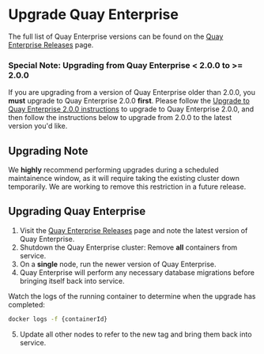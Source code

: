 # Upgrade Quay Enterprise

The full list of Quay Enterprise versions can be found on the [Quay Enterprise Releases](https://tectonic.com/quay-enterprise/releases/) page.

### Special Note: Upgrading from Quay Enterprise < 2.0.0 to >= 2.0.0

If you are upgrading from a version of Quay Enterprise older than 2.0.0, you **must** upgrade to Quay Enterprise 2.0.0 **first**. Please follow the [Upgrade to Quay Enterprise 2.0.0 instructions](quay-enterprise-2.md) to upgrade to Quay Enterprise 2.0.0, and then follow the instructions below to upgrade from 2.0.0 to the latest version you'd like.

## Upgrading Note

We **highly** recommend performing upgrades during a scheduled maintainence window, as it will require taking the existing cluster down temporarily. We are working to remove this restriction in a future release.

## Upgrading Quay Enterprise

1. Visit the [Quay Enterprise Releases](https://tectonic.com/quay-enterprise/releases/) page and note the latest version of Quay Enterprise.
2. Shutdown the Quay Enterprise cluster: Remove **all** containers from service.
3. On a **single** node, run the newer version of Quay Enterprise.
4. Quay Enterprise will perform any necessary database migrations before bringing itself back into service.

Watch the logs of the running container to determine when the upgrade has completed:

```sh
docker logs -f {containerId}
```

5. Update all other nodes to refer to the new tag and bring them back into service.
